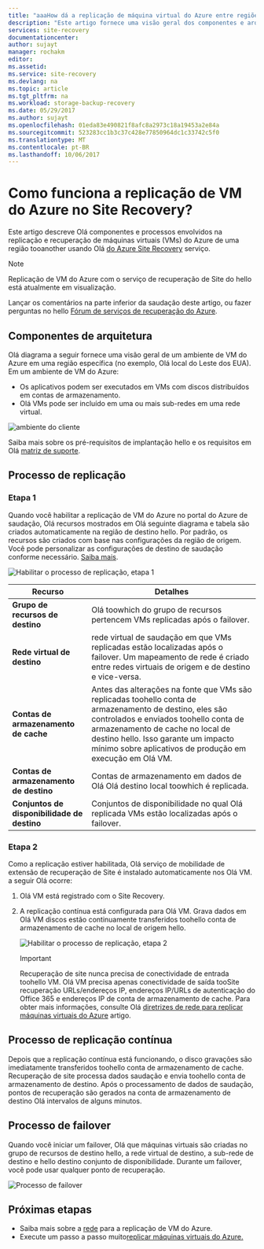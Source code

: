 ```yaml
---
title: "aaaHow dá a replicação de máquina virtual do Azure entre regiões do Azure trabalho no Azure Site Recovery?  | Microsoft Docs"
description: "Este artigo fornece uma visão geral dos componentes e arquitetura usada ao replicar máquinas virtuais do Azure entre regiões do Azure usando o serviço do Azure Site Recovery hello."
services: site-recovery
documentationcenter: 
author: sujayt
manager: rochakm
editor: 
ms.assetid: 
ms.service: site-recovery
ms.devlang: na
ms.topic: article
ms.tgt_pltfrm: na
ms.workload: storage-backup-recovery
ms.date: 05/29/2017
ms.author: sujayt
ms.openlocfilehash: 01eda83e490821f8afc8a2973c18a19453a2e84a
ms.sourcegitcommit: 523283cc1b3c37c428e77850964dc1c33742c5f0
ms.translationtype: MT
ms.contentlocale: pt-BR
ms.lasthandoff: 10/06/2017
---
```

# <a name="how-does-azure-vm-replication-work-in-site-recovery"></a>Como funciona a replicação de VM do Azure no Site Recovery?


Este artigo descreve Olá componentes e processos envolvidos na replicação e recuperação de máquinas virtuais (VMs) do Azure de uma região tooanother usando Olá [do Azure Site Recovery](site-recovery-overview.md) serviço.

>[!NOTE]
>Replicação de VM do Azure com o serviço de recuperação de Site do hello está atualmente em visualização.

Lançar os comentários na parte inferior da saudação deste artigo, ou fazer perguntas no hello [Fórum de serviços de recuperação do Azure](https://social.msdn.microsoft.com/forums/azure/home?forum=hypervrecovmgr).

## <a name="architectural-components"></a>Componentes de arquitetura

Olá diagrama a seguir fornece uma visão geral de um ambiente de VM do Azure em uma região específica (no exemplo, Olá local do Leste dos EUA). Em um ambiente de VM do Azure:
- Os aplicativos podem ser executados em VMs com discos distribuídos em contas de armazenamento.
- Olá VMs pode ser incluído em uma ou mais sub-redes em uma rede virtual.

![ambiente do cliente](./media/site-recovery-azure-to-azure-architecture/source-environment.png)

Saiba mais sobre os pré-requisitos de implantação hello e os requisitos em Olá [matriz de suporte](site-recovery-support-matrix-azure-to-azure.md).

## <a name="replication-process"></a>Processo de replicação

### <a name="step-1"></a>Etapa 1

Quando você habilitar a replicação de VM do Azure no portal do Azure de saudação, Olá recursos mostrados em Olá seguinte diagrama e tabela são criados automaticamente na região de destino hello. Por padrão, os recursos são criados com base nas configurações da região de origem. Você pode personalizar as configurações de destino de saudação conforme necessário. [Saiba mais](site-recovery-replicate-azure-to-azure.md).

![Habilitar o processo de replicação, etapa 1](./media/site-recovery-azure-to-azure-architecture/enable-replication-step-1.png)

**Recurso** | **Detalhes**
--- | ---
**Grupo de recursos de destino** | Olá toowhich do grupo de recursos pertencem VMs replicadas após o failover.
**Rede virtual de destino** | rede virtual de saudação em que VMs replicadas estão localizadas após o failover. Um mapeamento de rede é criado entre redes virtuais de origem e de destino e vice-versa.
**Contas de armazenamento de cache** | Antes das alterações na fonte que VMs são replicadas toohello conta de armazenamento de destino, eles são controlados e enviados toohello conta de armazenamento de cache no local de destino hello. Isso garante um impacto mínimo sobre aplicativos de produção em execução em Olá VM.
**Contas de armazenamento de destino**  | Contas de armazenamento em dados de Olá Olá destino local toowhich é replicada.
**Conjuntos de disponibilidade de destino**  | Conjuntos de disponibilidade no qual Olá replicada VMs estão localizadas após o failover.

### <a name="step-2"></a>Etapa 2

Como a replicação estiver habilitada, Olá serviço de mobilidade de extensão de recuperação de Site é instalado automaticamente nos Olá VM. a seguir Olá ocorre:

1. Olá VM está registrado com o Site Recovery.

2. A replicação contínua está configurada para Olá VM. Grava dados em Olá VM discos estão continuamente transferidos toohello conta de armazenamento de cache no local de origem hello.

   ![Habilitar o processo de replicação, etapa 2](./media/site-recovery-azure-to-azure-architecture/enable-replication-step-2.png)

   >[!IMPORTANT]
   > Recuperação de site nunca precisa de conectividade de entrada toohello VM. Olá VM precisa apenas conectividade de saída tooSite recuperação URLs/endereços IP, endereços IP/URLs de autenticação do Office 365 e endereços IP de conta de armazenamento de cache. Para obter mais informações, consulte Olá [diretrizes de rede para replicar máquinas virtuais do Azure](site-recovery-azure-to-azure-networking-guidance.md) artigo.

## <a name="continuous-replication-process"></a>Processo de replicação contínua

Depois que a replicação contínua está funcionando, o disco gravações são imediatamente transferidos toohello conta de armazenamento de cache. Recuperação de site processa dados saudação e envia toohello conta de armazenamento de destino. Após o processamento de dados de saudação, pontos de recuperação são gerados na conta de armazenamento de destino Olá intervalos de alguns minutos.

## <a name="failover-process"></a>Processo de failover

Quando você iniciar um failover, Olá que máquinas virtuais são criadas no grupo de recursos de destino hello, a rede virtual de destino, a sub-rede de destino e hello destino conjunto de disponibilidade. Durante um failover, você pode usar qualquer ponto de recuperação.

![Processo de failover](./media/site-recovery-azure-to-azure-architecture/failover.png)

## <a name="next-steps"></a>Próximas etapas

- Saiba mais sobre a [rede](site-recovery-azure-to-azure-networking-guidance.md) para a replicação de VM do Azure.
- Execute um passo a passo muito[replicar máquinas virtuais do Azure.](site-recovery-azure-to-azure.md)

